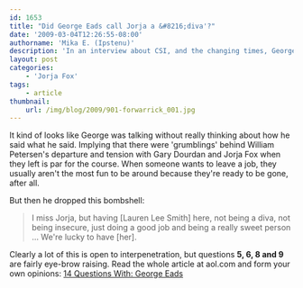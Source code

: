 ```yaml
---
id: 1653
title: "Did George Eads call Jorja a &#8216;diva'?"
date: '2009-03-04T12:26:55-08:00'
authorname: 'Mika E. (Ipstenu)'
description: 'In an interview about CSI, and the changing times, George Eads spoke, perhaps a little too candidly, about his former co-stars, and how things were on the set.'
layout: post
categories:
    - 'Jorja Fox'
tags:
    - article
thumbnail:
    url: /img/blog/2009/901-forwarrick_001.jpg
---
```


It kind of looks like George was talking without really thinking about how he said what he said.  Implying that there were 'grumblings' behind William Petersen's departure and tension with Gary Dourdan and Jorja Fox when they left is par for the course.  When someone wants to leave a job, they usually aren't the most fun to be around because they're ready to be gone, after all.

But then he dropped this bombshell:

> I miss Jorja, but having [Lauren Lee Smith] here, not being a diva, not being insecure, just doing a good job and being a really sweet person … We're lucky to have [her].

Clearly a lot of this is open to interpenetration, but questions **5, 6, 8 and 9** are fairly eye-brow raising.  Read the whole article at aol.com and form your own opinions: [14 Questions With: George Eads](http://television.aol.com/insidetv/2009/03/03/14-questions-with-george-eads)
